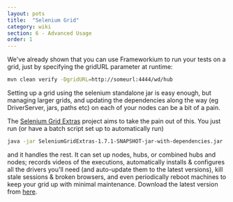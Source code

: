 ```yaml
---
layout: pots
title:  "Selenium Grid"
category: wiki
section: 6 - Advanced Usage
order: 1
---
```


We've already shown that you can use Frameworkium to run your tests on a grid, just by specifying the gridURL parameter at runtime:
```bash
mvn clean verify -DgridURL=http://someurl:4444/wd/hub
```

Setting up a grid using the selenium standalone jar is easy enough, but managing larger grids, and updating the dependencies along the way (eg DriverServer, jars, paths etc) on each of your nodes can be a bit of a pain.

The [Selenium Grid Extras](http://github.com/groupon/Selenium-Grid-Extras) project aims to take the pain out of this. You just run (or have a batch script set up to automatically run)

```bash
java -jar SeleniumGridExtras-1.7.1-SNAPSHOT-jar-with-dependencies.jar
```

and it handles the rest. It can set up nodes, hubs, or combined hubs and nodes; records videos of the executions, automatically installs & configures all the drivers you'll need (and auto-update them to the latest versions), kill stale sessions & broken browsers, and even periodically reboot machines to keep your grid up with minimal maintenance. Download the latest version from [here](http://github.com/groupon/Selenium-Grid-Extras/releases).